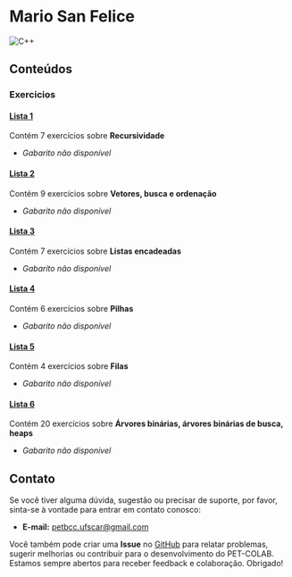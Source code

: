 # Mario San Felice

![C++](https://img.shields.io/badge/c++-DD0031.svg?style=for-the-badge&logo=c%2B%2B&logoColor=white)

## Conteúdos

### Exercicios

#### [Lista 1](/materias/AED1/Mario/exercicios/lista1.md)
  
Contém 7 exercícios sobre **Recursividade**

- *Gabarito não disponível*

#### [Lista 2](/materias/AED1/Mario/exercicios/lista2.md)
  
Contém 9 exercícios sobre **Vetores, busca e ordenação**

- *Gabarito não disponível*

#### [Lista 3](/materias/AED1/Mario/exercicios/lista3.md)
  
Contém 7 exercícios sobre **Listas encadeadas**

- *Gabarito não disponível*

#### [Lista 4](/materias/AED1/Mario/exercicios/lista4.md)
  
Contém 6 exercícios sobre **Pilhas**

- *Gabarito não disponível*

#### [Lista 5](/materias/AED1/Mario/exercicios/lista5.md)
  
Contém 4 exercícios sobre **Filas**

- *Gabarito não disponível*

#### [Lista 6](/materias/AED1/Mario/exercicios/lista6.md)
  
Contém 20 exercícios sobre **Árvores binárias, árvores binárias de busca, heaps**

- *Gabarito não disponível*


## Contato

Se você tiver alguma dúvida, sugestão ou precisar de suporte, por favor, sinta-se à vontade para entrar em contato conosco:

- **E-mail:** petbcc.ufscar@gmail.com

Você também pode criar uma **Issue** no [GitHub](https://github.com/petbccufscar/pet-colab/issues) para relatar problemas, sugerir melhorias ou contribuir para o desenvolvimento do PET-COLAB. Estamos sempre abertos para receber feedback e colaboração. Obrigado!